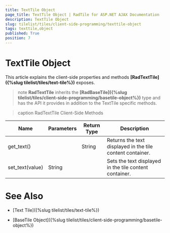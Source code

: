 ```yaml
---
title: TextTile Object
page_title: TextTile Object | RadTile for ASP.NET AJAX Documentation
description: TextTile Object
slug: tilelist/tiles/client-side-programming/texttile-object
tags: texttile,object
published: True
position: 7
---
```


# TextTile Object



This article explains the client-side properties and methods **[RadTextTile]({%slug tilelist/tiles/text-tile%})** exposes.

>note  **RadTextTile** inherits the **[RadBaseTile]({%slug tilelist/tiles/client-side-programming/basetile-object%})** type and has the API it provides in addition to the TextTile specific methods.




>caption RadTextTile Client-Side Methods

| Name | Parameters | Return Type | Description |
| ------ | ------ | ------ | ------ |
|get_text()||String|Returns the text displayed in the tile content container.|
|set_text(value)|String||Sets the text displayed in the tile content container.|

# See Also

 * [Text Tile]({%slug tilelist/tiles/text-tile%})

 * [BaseTile Object]({%slug tilelist/tiles/client-side-programming/basetile-object%})
